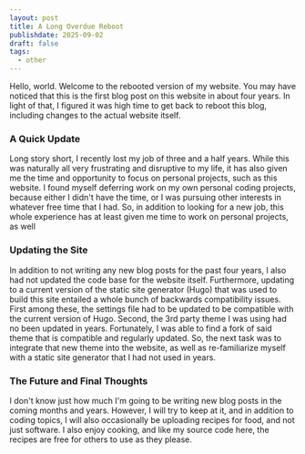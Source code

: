 ```yaml
---
layout: post
title: A Long Overdue Reboot
publishdate: 2025-09-02
draft: false
tags:
  - other
---
```


Hello, world. Welcome to the rebooted version of my website. You may have noticed that this is the first blog post on this website in about four years. In light of that, I figured it was high time to get back to reboot this blog, including changes to the actual website itself.

### A Quick Update

Long story short, I recently lost my job of three and a half years. While this was naturally all very frustrating and disruptive to my life, it has also given me the time and opportunity to focus on personal projects, such as this website. I found myself deferring work on my own personal coding projects, because either I didn't have the time, or I was pursuing other interests in whatever free time that I had. So, in addition to looking for a new job, this whole experience has at least given me time to work on personal projects, as well

### Updating the Site

In addition to not writing any new blog posts for the past four years, I also had not updated the code base for the website itself. Furthermore, updating to a current version of the static site generator (Hugo) that was used to build this site entailed a whole bunch of backwards compatibility issues. First among these, the settings file had to be updated to be compatible with the current version of Hugo. Second, the 3rd party theme I was using had no been updated in years. Fortunately, I was able to find a fork of said theme that is compatible and regularly updated. So, the next task was to integrate that new theme into the website, as well as re-familiarize myself with a static site generator that I had not used in years.  

### The Future and Final Thoughts

I don't know just how much I'm going to be writing new blog posts in the coming months and years. However, I will try to keep at it, and in addition to coding topics, I will also occasionally be uploading recipes for food, and not just software. I also enjoy cooking, and like my source code here, the recipes are free for others to use as they please. 

